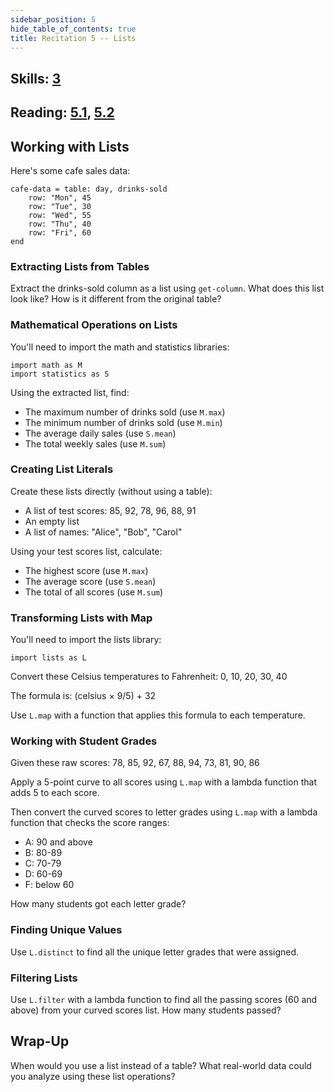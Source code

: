 ```yaml
---
sidebar_position: 5
hide_table_of_contents: true
title: Recitation 5 -- Lists
---
```


## Skills: [3](/skills/#(3))

## Reading: [5.1](https://dcic-world.org/2024-09-03/tables-to-lists.html), [5.2](https://dcic-world.org/2024-09-03/processing-lists.html)

## Working with Lists

Here's some cafe sales data:

```pyret
cafe-data = table: day, drinks-sold
    row: "Mon", 45
    row: "Tue", 30
    row: "Wed", 55
    row: "Thu", 40
    row: "Fri", 60
end
```

### Extracting Lists from Tables

Extract the drinks-sold column as a list using `get-column`. What does this list look like? How is it different from the original table?

### Mathematical Operations on Lists

You'll need to import the math and statistics libraries:
```pyret
import math as M
import statistics as S
```

Using the extracted list, find:
- The maximum number of drinks sold (use `M.max`)
- The minimum number of drinks sold (use `M.min`)
- The average daily sales (use `S.mean`)
- The total weekly sales (use `M.sum`)

### Creating List Literals

Create these lists directly (without using a table):
- A list of test scores: 85, 92, 78, 96, 88, 91
- An empty list
- A list of names: "Alice", "Bob", "Carol"

Using your test scores list, calculate:
- The highest score (use `M.max`)
- The average score (use `S.mean`)
- The total of all scores (use `M.sum`)

### Transforming Lists with Map

You'll need to import the lists library:
```pyret
import lists as L
```

Convert these Celsius temperatures to Fahrenheit: 0, 10, 20, 30, 40

The formula is: (celsius × 9/5) + 32

Use `L.map` with a function that applies this formula to each temperature.

### Working with Student Grades

Given these raw scores: 78, 85, 92, 67, 88, 94, 73, 81, 90, 86

Apply a 5-point curve to all scores using `L.map` with a lambda function that adds 5 to each score.

Then convert the curved scores to letter grades using `L.map` with a lambda function that checks the score ranges:
- A: 90 and above
- B: 80-89
- C: 70-79  
- D: 60-69
- F: below 60

How many students got each letter grade?

### Finding Unique Values

Use `L.distinct` to find all the unique letter grades that were assigned.

### Filtering Lists

Use `L.filter` with a lambda function to find all the passing scores (60 and above) from your curved scores list. How many students passed?

## Wrap-Up

When would you use a list instead of a table? What real-world data could you analyze using these list operations?